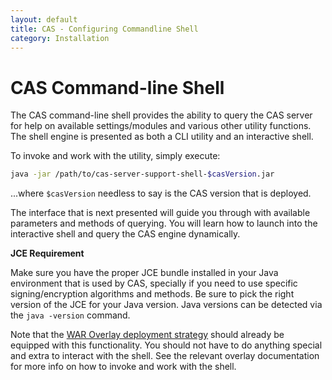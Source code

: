 ```yaml
---
layout: default
title: CAS - Configuring Commandline Shell
category: Installation
---
```


# CAS Command-line Shell

The CAS command-line shell provides the ability to query the CAS server for help on available settings/modules and
various other utility functions. The shell engine is presented as both a CLI utility and an interactive shell.

To invoke and work with the utility, simply execute:

```bash
java -jar /path/to/cas-server-support-shell-$casVersion.jar
```

...where `$casVersion` needless to say is the CAS version that is deployed.

The interface that is next presented will guide you through with available parameters and methods of querying.
You will learn how to launch into the interactive shell and query the CAS engine dynamically.

<div class="alert alert-info"><strong>JCE Requirement</strong><p>Make sure you have the proper JCE bundle installed in your 
Java environment that is used by CAS, specially if you need to use specific signing/encryption algorithms and methods. 
Be sure to pick the right version of the JCE for your Java version. Java versions can be detected via the <code>java -version</code> command.</p></div>

Note that the [WAR Overlay deployment strategy](WAR-Overlay-Installation.html) should already be equipped with this 
functionality. You should not have to do anything special and extra to interact with the shell. See the relevant 
overlay documentation for more info on how to invoke and work with the shell.

